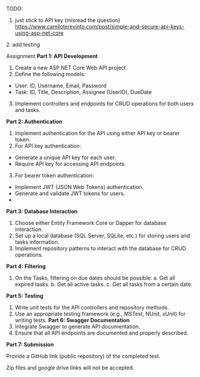 ﻿TODO:

1. just stick to API key (misread the question)
https://www.camiloterevinto.com/post/simple-and-secure-api-keys-using-asp-net-core

2. add testing



Assignment
**Part 1: API Development**

1. Create a new ASP.NET Core Web API project.
2. Define the following models:
- User: ID, Username, Email, Password
- Task: ID, Title, Description, Assignee (UserID), DueDate
3. Implement controllers and endpoints for CRUD operations for both users and tasks.

**Part 2: Authentication**

1. Implement authentication for the API using either API key or bearer token.
2. For API key authentication:
- Generate a unique API key for each user.
- Require API key for accessing API endpoints.
3. For bearer token authentication:
- Implement JWT (JSON Web Tokens) authentication.
- Generate and validate JWT tokens for users.
- 
**Part 3: Database Interaction**

1. Choose either Entity Framework Core or Dapper for database interaction.
2. Set up a local database (SQL Server, SQLite, etc.) for storing users and tasks information.
3. Implement repository patterns to interact with the database for CRUD operations.

**Part 4: Filtering**

1. On the Tasks, filtering on due dates should be possible:
a. Get all expired tasks.
b. Get all active tasks.
c. Get all tasks from a certain date.

**Part 5: Testing**

1. Write unit tests for the API controllers and repository methods.
2. Use an appropriate testing framework (e.g., MSTest, NUnit, xUnit) for writing tests.
**Part 6: Swagger Documentation**
1. Integrate Swagger to generate API documentation.
2. Ensure that all API endpoints are documented and properly described.

**Part 7: Submission**

Provide a GitHub link (public repository) of the completed test.

Zip files and google drive links will not be accepted.
